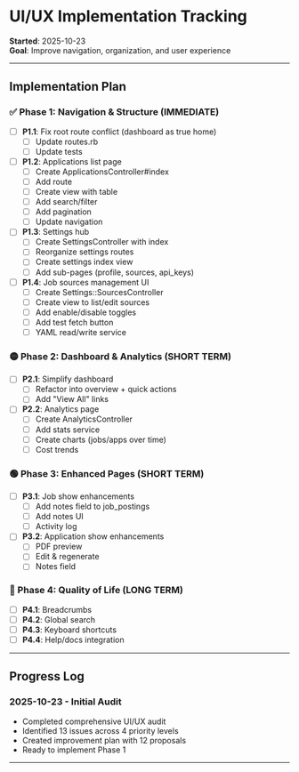 # UI/UX Implementation Tracking

**Started**: 2025-10-23  
**Goal**: Improve navigation, organization, and user experience

---

## Implementation Plan

### ✅ Phase 1: Navigation & Structure (IMMEDIATE)

- [ ] **P1.1**: Fix root route conflict (dashboard as true home)
  - [ ] Update routes.rb
  - [ ] Update tests
  
- [ ] **P1.2**: Applications list page
  - [ ] Create ApplicationsController#index
  - [ ] Add route
  - [ ] Create view with table
  - [ ] Add search/filter
  - [ ] Add pagination
  - [ ] Update navigation
  
- [ ] **P1.3**: Settings hub
  - [ ] Create SettingsController with index
  - [ ] Reorganize settings routes
  - [ ] Create settings index view
  - [ ] Add sub-pages (profile, sources, api_keys)
  
- [ ] **P1.4**: Job sources management UI
  - [ ] Create Settings::SourcesController
  - [ ] Create view to list/edit sources
  - [ ] Add enable/disable toggles
  - [ ] Add test fetch button
  - [ ] YAML read/write service

### 🟡 Phase 2: Dashboard & Analytics (SHORT TERM)

- [ ] **P2.1**: Simplify dashboard
  - [ ] Refactor into overview + quick actions
  - [ ] Add "View All" links
  
- [ ] **P2.2**: Analytics page
  - [ ] Create AnalyticsController
  - [ ] Add stats service
  - [ ] Create charts (jobs/apps over time)
  - [ ] Cost trends

### 🟢 Phase 3: Enhanced Pages (SHORT TERM)

- [ ] **P3.1**: Job show enhancements
  - [ ] Add notes field to job_postings
  - [ ] Add notes UI
  - [ ] Activity log
  
- [ ] **P3.2**: Application show enhancements
  - [ ] PDF preview
  - [ ] Edit & regenerate
  - [ ] Notes field

### 🔵 Phase 4: Quality of Life (LONG TERM)

- [ ] **P4.1**: Breadcrumbs
- [ ] **P4.2**: Global search
- [ ] **P4.3**: Keyboard shortcuts
- [ ] **P4.4**: Help/docs integration

---

## Progress Log

### 2025-10-23 - Initial Audit
- Completed comprehensive UI/UX audit
- Identified 13 issues across 4 priority levels
- Created improvement plan with 12 proposals
- Ready to implement Phase 1

---

